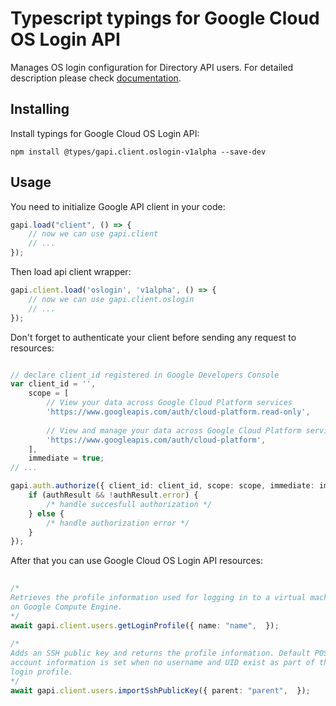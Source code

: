 # Typescript typings for Google Cloud OS Login API
Manages OS login configuration for Directory API users.
For detailed description please check [documentation](https://cloud.google.com/compute/docs/oslogin/rest/).

## Installing

Install typings for Google Cloud OS Login API:
```
npm install @types/gapi.client.oslogin-v1alpha --save-dev
```

## Usage

You need to initialize Google API client in your code:
```typescript
gapi.load("client", () => { 
    // now we can use gapi.client
    // ... 
});
```

Then load api client wrapper:
```typescript
gapi.client.load('oslogin', 'v1alpha', () => {
    // now we can use gapi.client.oslogin
    // ... 
});
```

Don't forget to authenticate your client before sending any request to resources:
```typescript

// declare client_id registered in Google Developers Console
var client_id = '',
    scope = [     
        // View your data across Google Cloud Platform services
        'https://www.googleapis.com/auth/cloud-platform.read-only',
    
        // View and manage your data across Google Cloud Platform services
        'https://www.googleapis.com/auth/cloud-platform',
    ],
    immediate = true;
// ...

gapi.auth.authorize({ client_id: client_id, scope: scope, immediate: immediate }, authResult => {
    if (authResult && !authResult.error) {
        /* handle succesfull authorization */
    } else {
        /* handle authorization error */
    }
});            
```

After that you can use Google Cloud OS Login API resources:

```typescript 
    
/* 
Retrieves the profile information used for logging in to a virtual machine
on Google Compute Engine.  
*/
await gapi.client.users.getLoginProfile({ name: "name",  }); 
    
/* 
Adds an SSH public key and returns the profile information. Default POSIX
account information is set when no username and UID exist as part of the
login profile.  
*/
await gapi.client.users.importSshPublicKey({ parent: "parent",  });
```